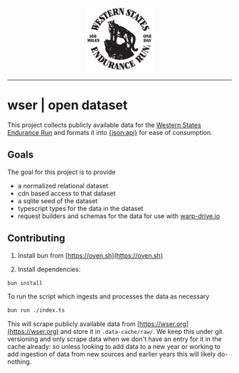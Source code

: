 <p align="center">
  <img src="./assets/wser.png" background="white" width=150>
</p>

---

# wser | open dataset

This project collects publicly available data for the [Western States Endurance Run](https://wser.org)
and formats it into [{json:api}](https://jsonapi.org) for ease of consumption.

## Goals

The goal for this project is to provide

- a normalized relational dataset
- cdn based access to that dataset
- a sqlite seed of the dataset
- typescript types for the data in the dataset
- request builders and schemas for the data for use with [warp-drive.io](https://warp-drive.io)

## Contributing

1. Install bun from [https://oven.sh](https://oven.sh)

2. Install dependencies:

```bash
bun install
```

To run the script which ingests and processes the data as necessary

```bash
bun run ./index.ts
```

This will scrape publicly available data from [https://wser.org](https://wser.org) and
store it in `.data-cache/raw/`. We keep this under git versioning and only scrape data
when we don't have an entry for it in the cache already: so unless looking to add data
to a new year or working to add ingestion of data from new sources and earlier years
this will likely do-nothing.
